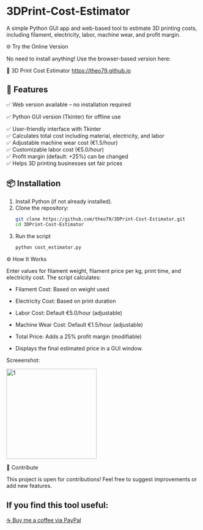 # 3DPrint-Cost-Estimator
A simple Python GUI app and web-based tool to estimate 3D printing costs, including filament, electricity, labor, machine wear, and profit margin.

🌐 Try the Online Version

No need to install anything! Use the browser-based version here:
   
   🔗 3D Print Cost Estimator https://theo79.github.io

## 🔹 Features
✅ Web version available – no installation required

✅ Python GUI version (Tkinter) for offline use

✅ User-friendly interface with Tkinter  
✅ Calculates total cost including material, electricity, and labor  
✅ Adjustable machine wear cost (€1.5/hour)  
✅ Customizable labor cost (€5.0/hour)  
✅ Profit margin (default: +25%) can be changed  
✅ Helps 3D printing businesses set fair prices  

## 📦 Installation
1. Install Python (if not already installed).
2. Clone the repository:
   ```bash
   git clone https://github.com/theo79/3DPrint-Cost-Estimator.git
   cd 3DPrint-Cost-Estimator
3. Run the script
   ```bash
   python cost_estimator.py

⚙️ How It Works

Enter values for filament weight, filament price per kg, print time, and electricity cost.
The script calculates:

* Filament Cost: Based on weight used

* Electricity Cost: Based on print duration

* Labor Cost: Default €5.0/hour (adjustable)

* Machine Wear Cost: Default €1.5/hour (adjustable)

* Total Price: Adds a 25% profit margin (modifiable)

* Displays the final estimated price in a GUI window.


Screeenshot:

<img width="236" alt="1" src="https://github.com/user-attachments/assets/adcf1663-3ad4-47f9-81ea-1ff132732ef6" />

🤝 Contribute

This project is open for contributions! Feel free to suggest improvements or add new features.

## If you find this tool useful: 
[☕ Buy me a coffee via PayPal](https://www.paypal.com/paypalme/Tanastopoulos)


